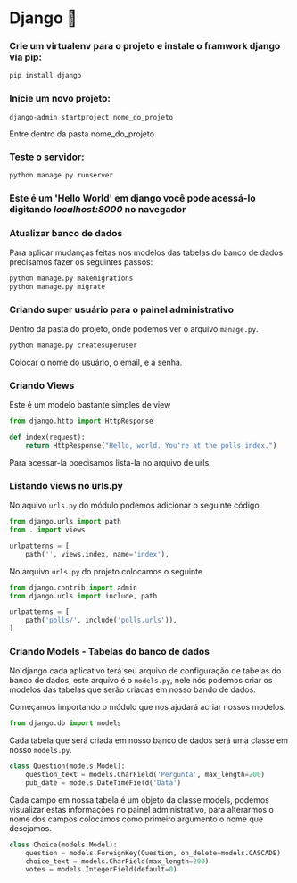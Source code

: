 # Django :lizard:

### Crie um virtualenv para o projeto e instale o framwork django via pip:

```python
pip install django
```

### Inicie um novo projeto:

```
django-admin startproject nome_do_projeto
```

Entre dentro da pasta nome_do_projeto

### Teste o servidor:

``` python
python manage.py runserver
```



### Este é um 'Hello World' em django você pode acessá-lo digitando *localhost:8000* no navegador



### Atualizar banco de dados

Para aplicar mudanças feitas nos modelos das tabelas do banco de dados precisamos fazer os seguintes passos:

```bash
python manage.py makemigrations
python manage.py migrate

```



### Criando super usuário para o painel administrativo

Dentro da pasta do projeto, onde podemos ver o arquivo `manage.py`.

```bash
python manage.py createsuperuser
```

Colocar o nome do usuário, o email, e a senha.



### Criando Views

Este é um modelo bastante simples de view

``` python
from django.http import HttpResponse

def index(request):
    return HttpResponse("Hello, world. You're at the polls index.")
```

Para acessar-la poecisamos lista-la no arquivo de urls.



### Listando views no urls.py

No aquivo `urls.py` do módulo podemos adicionar o seguinte código.

```python
from django.urls import path
from . import views

urlpatterns = [
    path('', views.index, name='index'),
```

No arquivo `urls.py` do projeto colocamos o seguinte

```python
from django.contrib import admin
from django.urls import include, path

urlpatterns = [
    path('polls/', include('polls.urls')),
]

```



### Criando Models - Tabelas do banco de dados

No django cada aplicativo terá seu arquivo de configuração de tabelas do banco de dados, este arquivo é o `models.py`, nele nós podemos criar os modelos das tabelas que serão criadas em nosso bando de dados.

Começamos importando o módulo que nos ajudará acriar nossos modelos.

```python
from django.db import models
```

Cada tabela que será criada em nosso banco de dados será uma classe em nosso `models.py`.

```python
class Question(models.Model):
    question_text = models.CharField('Pergunta', max_length=200)
    pub_date = models.DateTimeField('Data')
```

Cada campo em nossa tabela é um objeto da classe models, podemos visualizar estas informações no painel administrativo, para alterarmos o nome dos campos colocamos como primeiro argumento o nome que desejamos.

```python
class Choice(models.Model):
    question = models.ForeignKey(Question, on_delete=models.CASCADE)
    choice_text = models.CharField(max_length=200)
    votes = models.IntegerField(default=0)
```

 

